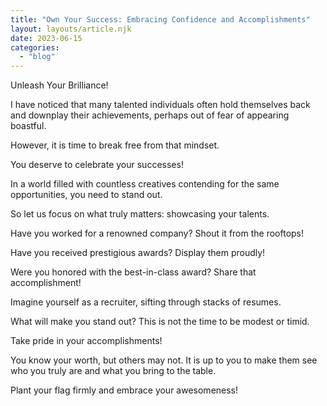 ```yaml
---
title: "Own Your Success: Embracing Confidence and Accomplishments"
layout: layouts/article.njk
date: 2023-06-15
categories: 
  - "blog"
---
```


Unleash Your Brilliance!

I have noticed that many talented individuals often hold themselves back and downplay their achievements, perhaps out of fear of appearing boastful. 

However, it is time to break free from that mindset.

You deserve to celebrate your successes!

In a world filled with countless creatives contending for the same opportunities, you need to stand out.

So let us focus on what truly matters: showcasing your talents.

Have you worked for a renowned company? Shout it from the rooftops!

Have you received prestigious awards? Display them proudly!

Were you honored with the best-in-class award? Share that accomplishment!

Imagine yourself as a recruiter, sifting through stacks of resumes. 

What will make you stand out? This is not the time to be modest or timid.

Take pride in your accomplishments!

You know your worth, but others may not. It is up to you to make them see who you truly are and what you bring to the table.

Plant your flag firmly and embrace your awesomeness!
